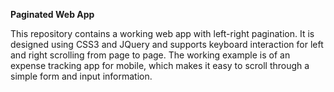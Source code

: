 **Paginated Web App**

This repository contains a working web app with left-right pagination. It is designed using CSS3 and JQuery and supports keyboard interaction for left and right scrolling from page to page. The working example is of an expense tracking app for mobile, which makes it easy to scroll through a simple form and input information.